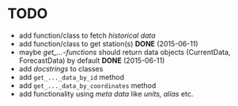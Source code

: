 # TODO
+ add function/class to fetch *historical data*
+ add function/class to get station(s) **DONE** (2015-06-11)
+ maybe *get_...-functions* should return data objects
	(CurrentData, ForecastData) by default **DONE** (2015-06-11)
+ add *docstrings* to classes
+ add `get_..._data_by_id` method
+ add `get_..._data_by_coordinates` method
+ add functionality using *meta data* like *units, alias* etc.
